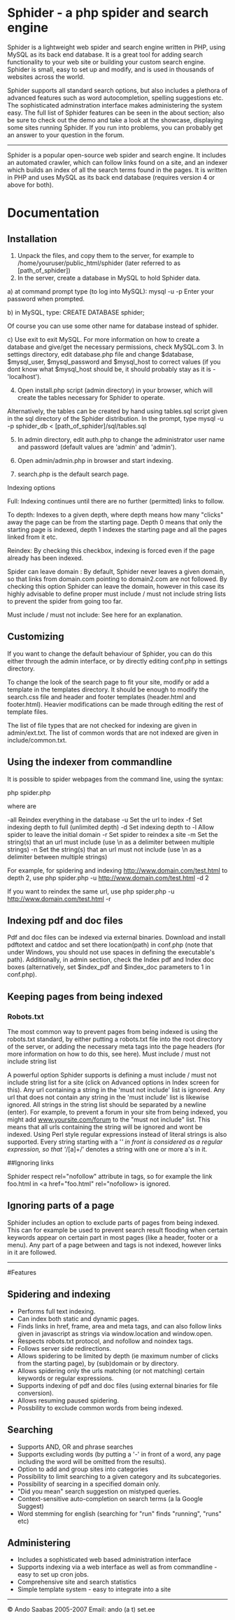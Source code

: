 # Sphider - a php spider and search engine
Sphider is a lightweight web spider and search engine written in PHP, using MySQL as its back end database. It is a great tool for adding search functionality to your web site or building your custom search engine. Sphider is small, easy to set up and modify, and is used in thousands of websites across the world. 

Sphider supports all standard search options, but also includes a plethora of advanced features such as word autocompletion, spelling suggestions etc. The sophisticated adminstration interface makes administering the system easy. The full list of Sphider features can be seen in the about section; also be sure to check out the demo and take a look at the showcase, displaying some sites running Sphider. If you run into problems, you can probably get an answer to your question in the forum.

----

Sphider is a popular open-source web spider and search engine. It includes an automated crawler, which can follow links found on a site, and an indexer which builds an index of all the search terms found in the pages. It is written in PHP and uses MySQL as its back end database (requires version 4 or above for both).

# Documentation

## Installation
1. Unpack the files, and copy them to the server, for example to 
/home/youruser/public_html/sphider (later referred to as [path_of_sphider]) 
2. In the server, create a database in MySQL to hold Sphider data.

a) at command prompt type (to log into MySQL): 
mysql -u <your username> -p 
Enter your password when prompted. 

b) in MySQL, type:
CREATE DATABASE sphider;

Of course you can use some other name for database instead of sphider. 

c) Use exit to exit MySQL.
For more information on how to create a database and give/get the necessary permissions, check MySQL.com
3. In settings directory, edit database.php file and change $database, $mysql_user, $mysql_password and $mysql_host to correct values (if you dont know what $mysql_host should be, it should probably stay as it is - 'localhost'). 

4. Open install.php script (admin directory) in your browser, which will create the tables necessary for Sphider to operate. 

Alternatively, the tables can be created by hand using tables.sql script given in the sql directory of the Sphider distribution. In the prompt, type
mysql -u <your username> -p sphider_db < [path_of_sphider]/sql/tables.sql

5. In admin directory, edit auth.php to change the administrator user name and password (default values are 'admin' and 'admin').

6. Open admin/admin.php in browser and start indexing.

7. search.php is the default search page.


Indexing options

Full: Indexing continues until there are no further (permitted) links to follow.

To depth: Indexes to a given depth, where depth means how many "clicks" away the page can be from the starting page. Depth 0 means that only the starting page is indexed, depth 1 indexes the starting page and all the pages linked from it etc.

Reindex: By checking this checkbox, indexing is forced even if the page already has been indexed.

Spider can leave domain : By default, Sphider never leaves a given domain, so that links from domain.com pointing to domain2.com are not followed. By checking this option Sphider can leave the domain, however in this case its highly advisable to define proper must include / must not include string lists to prevent the spider from going too far. 

Must include / must not include: See here for an explanation.


## Customizing
If you want to change the default behaviour of Sphider, you can do this either through the admin interface, or by directly editing conf.php in settings directory. 

To change the look of the search page to fit your site, modify or add a template in the templates directory. It should be enough to modify the search.css file and header and footer templates (header.html and footer.html). Heavier modifications can be made through editing the rest of template files. 

The list of file types that are not checked for indexing are given in admin/ext.txt. The list of common words that are not indexed are given in include/common.txt.


## Using the indexer from commandline

It is possible to spider webpages from the command line, using the syntax:

php spider.php <options> 

   where <options> are 

-all		Reindex everything in the database
-u <url>		Set the url to index
-f		Set indexing depth to full (unlimited depth)
-d <num>		Set indexing depth to <num>
-l		Allow spider to leave the initial domain
-r		Set spider to reindex a site
-m <string>		Set the string(s) that an url must include (use \n as a delimiter between multiple strings)
-n <string>		Set the string(s) that an url must not include (use \n as a delimiter between multiple strings)


For example, for spidering and indexing http://www.domain.com/test.html to depth 2, use
php spider.php -u http://www.domain.com/test.html -d 2 

If you want to reindex the same url, use
php spider.php -u http://www.domain.com/test.html -r


## Indexing pdf and doc files

Pdf and doc files can be indexed via external binaries. Download and install pdftotext and catdoc and set there location(path) in conf.php (note that under Windows, you should not use spaces in defining the executable's path). Additionally, in admin section, check the Index pdf and Index doc boxes (alternatively, set $index_pdf and $index_doc parameters to 1 in conf.php).


## Keeping pages from being indexed

### Robots.txt

The most common way to prevent pages from being indexed is using the robots.txt standard, by either putting a robots.txt file into the root directory of the server, or adding the necessary meta tags into the page headers (for more information on how to do this, see here).
Must include / must not include string list

A powerful option Sphider supports is defining a must include / must not include string list for a site (click on Advanced options in Index screen for this). Any url containing a string in the 'must not include' list is ignored. Any url that does not contain any string in the 'must include' list is likewise ignored. All strings in the string list should be separated by a newline (enter). For example, to prevent a forum in your site from being indexed, you might add www.yoursite.com/forum to the "must not include" list. This means that all urls containing the string will be ignored and wont be indexed. Using Perl style regular expressions instead of literal strings is also supported. Every string starting with a '*' in front is considered as a regular expression, so that '*/[a]+/' denotes a string with one or more a's in it.

##Ignoring links

Sphider respect rel="nofollow" attribute in <a href..> tags, so for example the link foo.html in <a href="foo.html" rel="nofollow> is ignored.

## Ignoring parts of a page

Sphider includes an option to exclude parts of pages from being indexed. This can for example be used to prevent search result flooding when certain keywords appear on certain part in most pages (like a header, footer or a menu). Any part of a page between <!--sphider_noindex--> and <!--/sphider_noindex--> tags is not indexed, however links in it are followed.



----
#Features

## Spidering and indexing

- Performs full text indexing.
- Can index both static and dynamic pages.
- Finds links in href, frame, area and meta tags, and can also follow links given in javascript as strings via window.location and window.open.
- Respects robots.txt protocol, and nofollow and noindex tags.
- Follows server side redirections.
- Allows spidering to be limited by depth (ie maximum number of clicks from the starting page), by (sub)domain or by directory.
- Allows spidering only the urls matching (or not matching) certain keywords or regular expressions.
- Supports indexing of pdf and doc files (using external binaries for file conversion).
- Allows resuming paused spidering.
- Possbility to exclude common words from being indexed.

## Searching

- Supports AND, OR and phrase searches
- Supports excluding words (by putting a '-' in front of a word, any page including the word will be omitted from the results).
- Option to add and group sites into categories
- Possibility to limit searching to a given category and its subcategories.
- Possibility of searcing in a specified domain only.
- "Did you mean" search suggestion on mistyped queries.
- Context-sensitive auto-completion on search terms (a la Google Suggest)
- Word stemming for english (searching for "run" finds "running", "runs" etc)


## Administering

- Includes a sophisticated web based administration interface
- Supports indexing via a web interface as well as from commandline - easy to set up cron jobs.
- Comprehensive site and search statistics
- Simple template system - easy to integrate into a site

----
© Ando Saabas 2005-2007
Email: ando (a t) set.ee
